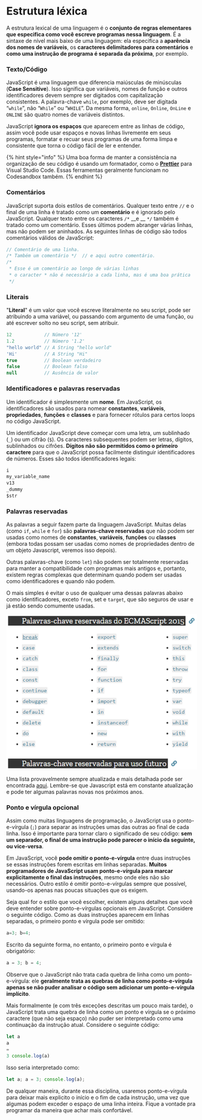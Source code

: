 # Estrutura léxica

A estrutura lexical de uma linguagem é o **conjunto de regras elementares que especifica como você escreve programas nessa linguagem**. É a sintaxe de nível mais baixo de uma linguagem: ela especifica a **aparência dos nomes de variáveis**, os **caracteres delimitadores para comentários** e **como uma instrução de programa é separada da próxima**, por exemplo.

### Texto/Código

JavaScript é uma linguagem que diferencia maiúsculas de minúsculas \(**Case Sensitive**\). Isso significa que variáveis, nomes de função e outros identificadores devem sempre ser digitados com capitalização consistentes. A palavra-chave `while`, por exemplo, deve ser digitada “`while`”, não “`While`” ou “`WHILE`”. Da mesma forma, `online`, `Online`, `OnLine` e `ONLINE` são quatro nomes de variáveis distintos.

JavaScript **ignora os espaços** que aparecem entre as linhas de código, assim você pode usar espaços e novas linhas livremente em seus programas, formatar e recuar seus programas de uma forma limpa e consistente que torna o código fácil de ler e entender.

{% hint style="info" %}
Uma boa forma de manter a consistência na organização de seu código é usando um formatador, como o [**Prettier**](https://prettier.io/) para Visual Studio Code. Essas ferramentas geralmente funcionam no Codesandbox também.
{% endhint %}

### Comentários

JavaScript suporta dois estilos de comentários. Qualquer texto entre `//` e o final de uma linha é tratado como um **comentário** e é ignorado pelo JavaScript. Qualquer texto entre os caracteres `/*`  __e __ `*/` também é tratado como um comentário. Esses últimos podem abranger várias linhas, mas não podem ser aninhados. As seguintes linhas de código são todos comentários válidos de JavaScript:

```javascript
// Comentário de uma linha.
/* Também um comentário */  // e aqui outro comentário.
/*
 * Esse é um comentário ao longo de várias linhas
 * o caracter * não é necessário a cada linha, mas é uma boa prática
 */
```

### Literais

"**Literal**" é um valor que você escreve literalmente no seu script, pode ser atribuindo a uma variável, ou passando com argumento de uma função, ou até escrever solto no seu script, sem atribuir.

```javascript
12            // Número '12'
1.2           // Número '1.2'
"hello world" // A String "hello world"
'Hi'          // A String "Hi"
true          // Boolean verdadeiro
false         // Boolean falso
null          // Ausência de valor
```

### Identificadores e palavras reservadas

Um identificador é simplesmente um **nome**. Em JavaScript, os identificadores são usados para nomear **constantes**, **variáveis**, **propriedades**, **funções** e **classes** e para fornecer rótulos para certos loops no código JavaScript.

Um identificador JavaScript deve começar com uma letra, um sublinhado \(`_`\) ou um cifrão \(`$`\). Os caracteres subsequentes podem ser letras, dígitos, sublinhados ou cifrões. **Dígitos não são permitidos como o primeiro caractere** para que o JavaScript possa facilmente distinguir identificadores de números. Esses são todos identificadores legais:

```javascript
i
my_variable_name
v13
_dummy
$str
```

### Palavras reservadas

As palavras a seguir fazem parte da linguagem JavaScript. Muitas delas \(como `if`, `while` e `for`\) são **palavras-chave reservadas** que não podem ser usadas como nomes de **constantes**, **variáveis**, **funções** ou **classes** \(embora todas possam ser usadas como nomes de propriedades dentro de um objeto Javascript, veremos isso depois\).

Outras palavras-chave \(como `let`\) não podem ser totalmente reservadas para manter a compatibilidade com programas mais antigos e, portanto, existem regras complexas que determinam quando podem ser usadas como identificadores e quando não podem. 

O mais simples é evitar o uso de qualquer uma dessas palavras abaixo como identificadores, exceto `from`, set e `target`, que são seguros de usar e já estão sendo comumente usadas.

![](../.gitbook/assets/image.png)

Uma lista provavelmente sempre atualizada e mais detalhada pode ser encontrada [aqui](https://developer.mozilla.org/pt-BR/docs/Web/JavaScript/Reference/Lexical_grammar#palavras-chave). Lembre-se que Javascript está em constante atualização e pode ter algumas palavras novas nos próximos anos.

### Ponto e vírgula opcional

Assim como muitas linguagens de programação, o JavaScript usa o ponto-e-vírgula \(`;`\) para separar as instruções umas das outras ao final de cada linha. Isso é importante para tornar claro o significado de seu código: **sem um separador, o final de uma instrução pode parecer o início da seguinte, ou vice-versa**.

Em JavaScript, você **pode omitir o ponto-e-vírgula** entre duas instruções se essas instruções forem escritas em linhas separadas. **Muitos programadores de JavaScript usam ponto-e-vírgula para marcar explicitamente o final das instruções**, mesmo onde eles não são necessários. Outro estilo é omitir ponto-e-vírgulas sempre que possível, usando-os apenas nas poucas situações que os exigem.

Seja qual for o estilo que você escolher, existem alguns detalhes que você deve entender sobre ponto-e-vírgulas opcionais em JavaScript. Considere o seguinte código. Como as duas instruções aparecem em linhas separadas, o primeiro ponto e vírgula pode ser omitido:

```javascript
a=3; b=4;
```

Escrito da seguinte forma, no entanto, o primeiro ponto e vírgula é obrigatório:

```javascript
a = 3; b = 4;
```

Observe que o JavaScript não trata cada quebra de linha como um ponto-e-vírgula: ele **geralmente trata as quebras de linha como ponto-e-vírgula apenas se não puder analisar o código sem adicionar um ponto-e-vírgula implícito**.

Mais formalmente \(e com três exceções descritas um pouco mais tarde\), o JavaScript trata uma quebra de linha como um ponto e vírgula se o próximo caractere \(que não seja espaço\) não puder ser interpretado como uma continuação da instrução atual. Considere o seguinte código:

```javascript
let a
a
=
3 console.log(a)
```

Isso seria interpretado como:

```javascript
let a; a = 3; console.log(a);
```

De qualquer maneira, durante essa disciplina, usaremos ponto-e-vírgula para deixar mais explicito o início e o fim de cada instrução, uma vez que algumas podem exceder o espaço de uma linha inteira. Fique a vontade pra programar da maneira que achar mais confortável.

